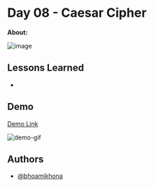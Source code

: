 # Day 08 - Caesar Cipher

**About:**

![image]()

## Lessons Learned

-

## Demo

[Demo Link]()

![demo-gif]()

## Authors

- [@bhoamikhona](https://github.com/bhoamikhona)
